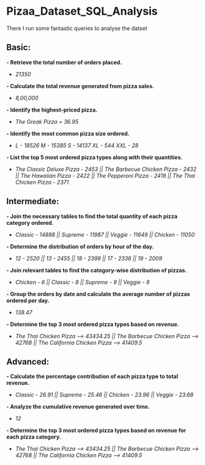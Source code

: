 # Pizaa_Dataset_SQL_Analysis

There I run some fantastic queries to analyse the datset 

## Basic:
  **- Retrieve the total number of orders placed.**
  -  *21350*
    
  **- Calculate the total revenue generated from pizza sales.**
  - *8,00,000*
    
  **- Identify the highest-priced pizza.**
  - *The Greak Pizza = 36.95*
    
  **- Identify the most common pizza size ordered.**
  - *L - 18526
      M	- 15385
      S	- 14137
      XL	- 544
      XXL	- 28*
     
    
  **- List the top 5 most ordered pizza types along with their quantities.**
  - *The Classic Deluxe Pizza -	2453 || 
The Barbecue Chicken Pizza -	2432 || 
The Hawaiian Pizza	- 2422 ||
The Pepperoni Pizza	- 2418 ||
The Thai Chicken Pizza	- 2371*


## Intermediate:
  **- Join the necessary tables to find the total quantity of each pizza category ordered.**
  - *Classic	- 14888 ||
Supreme	- 11987 ||
Veggie	- 11649 ||
Chicken	- 11050*
    
  **- Determine the distribution of orders by hour of the day.**
  - *12	- 2520 ||
13	- 2455 ||
18	- 2399 ||
17	- 2336 ||
19	- 2009*
    
  **- Join relevant tables to find the category-wise distribution of pizzas.**
  - *Chicken -	6 ||
Classic	- 8 ||
Supreme	- 9 ||
Veggie	- 9*
    
  **- Group the orders by date and calculate the average number of pizzas ordered per day.**
  - *138.47*
    
  **- Determine the top 3 most ordered pizza types based on revenue.**
  - *The Thai Chicken Pizza	--> 43434.25 ||
The Barbecue Chicken Pizza	--> 42768 ||
The California Chicken Pizza	--> 41409.5*

## Advanced:
  **- Calculate the percentage contribution of each pizza type to total revenue.**
  - *Classic	- 26.91 ||
Supreme	- 25.46 ||
Chicken	- 23.96 ||
Veggie	- 23.68*
    
  **- Analyze the cumulative revenue generated over time.**
  - *12*
    
  **- Determine the top 3 most ordered pizza types based on revenue for each pizza category.**
  - *The Thai Chicken Pizza	--> 43434.25 ||
The Barbecue Chicken Pizza	--> 42768 ||
The California Chicken Pizza	--> 41409.5*
